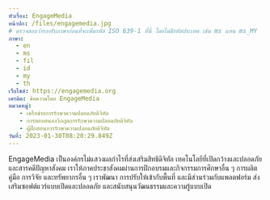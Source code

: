 ```yaml
---
หัวเรื่อง: EngageMedia
หน้าปก: /files/engagemedia.jpg
# ตรวจสอบว่ารองรับภาษาก่อนที่จะเพิ่มรหัส ISO 639-1 ที่นี่ โดยไม่มีรหัสประเทศ เช่น ms แทน ms_MY
ภาษา:
  - en
  - ms
  - fil
  - id
  - my
  - th
เว็บไซต์: https://engagemedia.org
เครดิต: ข้อความโดย EngageMedia
หมวดหมู่:
   - เครือข่ายการรักษาความปลอดภัยดิจิทัล
   - การตอบสนองวิกฤตการรักษาความปลอดภัยดิจิทัล
   - ผู้ฝึกสอนการรักษาความปลอดภัยดิจิทัล
วันที่: 2023-01-30T08:20:29.849Z
---
```

EngageMedia เป็นองค์กรไม่แสวงผลกำไรที่ส่งเสริมสิทธิดิจิทัล เทคโนโลยีที่เปิดกว้างและปลอดภัย และสารคดีปัญหาสังคม เราให้ภาคประชาสังคมผ่านการฝึกอบรมและกิจกรรมการศึกษาอื่น ๆ การผลิตคู่มือ การวิจัย และทรัพยากรอื่น ๆ เราพัฒนา การปรับให้เข้ากับพื้นที่ และมีส่วนร่วมกับแพลตฟอร์ม ส่งเสริมซอฟต์แวร์แบบเปิดและปลอดภัย และสนับสนุนวัฒนธรรมและความรู้แบบเปิด